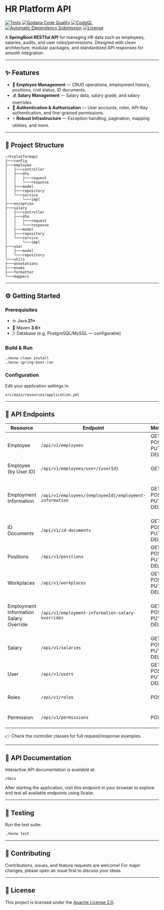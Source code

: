# HR Platform API

[![Tests](https://github.com/pitzzahh/hr-platform-api/actions/workflows/test.yml/badge.svg)](https://github.com/pitzzahh/hr-platform-api/actions/workflows/test.yml)
[![Qodana Code Quality](https://github.com/pitzzahh/hr-platform-api/actions/workflows/qodana_code_quality.yml/badge.svg)](https://github.com/pitzzahh/hr-platform-api/actions/workflows/qodana_code_quality.yml)
[![CodeQL](https://github.com/pitzzahh/hr-platform-api/actions/workflows/github-code-scanning/codeql/badge.svg)](https://github.com/pitzzahh/hr-platform-api/actions/workflows/github-code-scanning/codeql)
[![Automatic Dependency Submission](https://github.com/pitzzahh/hr-platform-api/actions/workflows/dependency-graph/auto-submission/badge.svg)](https://github.com/pitzzahh/hr-platform-api/actions/workflows/dependency-graph/auto-submission)
[![License](https://img.shields.io/badge/License-Apache%202.0-blue.svg)](LICENSE)

A **SpringBoot RESTful API** for managing HR data such as employees, salaries, audits, and user roles/permissions.
Designed with clean architecture, modular packages, and standardized API responses for smooth integration.

---

## ✨ Features

* 👤 **Employee Management** — CRUD operations, employment history, positions, civil status, ID documents.
* 💰 **Salary Management** — Salary data, salary grade, and salary overrides.
* 🔐 **Authentication & Authorization** — User accounts, roles, API-Key authentication, and fine-grained permissions.
* ⚡ **Robust Infrastructure** — Exception handling, pagination, mapping utilities, and more.

---

## 📁 Project Structure

```
~/hrplatformapi
├───config
├───employee
│   ├───controller
│   ├───dto
│   │   ├───request
│   │   └───response
│   ├───model
│   ├───repository
│   └───service
│       └───impl
├───exception
├───salary
│   ├───controller
│   ├───dto
│   │   ├───request
│   │   └───response
│   ├───model
│   ├───repository
│   └───service
│       └───impl
├───user
│   ├───model
│   └───repository
└───utils
├───annotations
├───enums
├───formatter
└───mappers
```

---

## ⚙️ Getting Started

### Prerequisites

* ☕ Java **21+**
* 🔧 Maven **3.6+**
* 🗄️ Database (e.g. PostgreSQL/MySQL — configurable)

### Build & Run

```bash
./mvnw clean install
./mvnw spring-boot:run
```

### Configuration

Edit your application settings in:

```
src/main/resources/application.yml
```

---

## 🔗 API Endpoints

| Resource                               | Endpoint                                                | Methods                | Description                                           |
|----------------------------------------|---------------------------------------------------------|------------------------|-------------------------------------------------------|
| Employee                               | `/api/v1/employees`                                     | GET, POST, PUT, DELETE | Manage employees (CRUD, info, positions)              |
| Employee (by User ID)                  | `/api/v1/employees/user/{userId}`                       | GET                    | Retrieve employee by user ID                          |
| Employment Information                 | `/api/v1/employees/{employeeId}/employment-information` | GET, POST, PUT, DELETE | Manage employment information for a specific employee |
| ID Documents                           | `/api/v1/id-documents`                                  | GET, POST, PUT, DELETE | Manage employee ID documents                          |
| Positions                              | `/api/v1/positions`                                     | GET, POST, PUT, DELETE | Manage employee positions                             |
| Workplaces                             | `/api/v1/workplaces`                                    | GET, POST, PUT, DELETE | Manage employee workplaces                            |
| Employment Information Salary Override | `/api/v1/employment-information-salary-overrides`       | GET, POST, PUT, DELETE | Manage salary overrides for employment information    |
| Salary                                 | `/api/v1/salaries`                                      | GET, POST, PUT, DELETE | Manage salary                                         |
| User                                   | `/api/v1/users`                                         | GET, POST, PUT, DELETE | Manage users, roles, and permissions                  |
| Roles                                  | `/api/v1/roles`                                         | POST                   | User login and token generation                       |
| Permission                             | `/api/v1/permissions`                                   | POST                   | Manage user permissions                               |

👉 Check the controller classes for full request/response examples.

---

## 📖 API Documentation

Interactive API documentation is available at:

```
/docs
```

After starting the application, visit this endpoint in your browser to explore and test all available endpoints using
Scalar.

---

## 🧪 Testing

Run the test suite:

```bash
./mvnw test
```

---

## 🤝 Contributing

Contributions, issues, and feature requests are welcome!
For major changes, please open an issue first to discuss your ideas.

---

## 📜 License

This project is licensed under the [Apache License 2.0](LICENSE).

